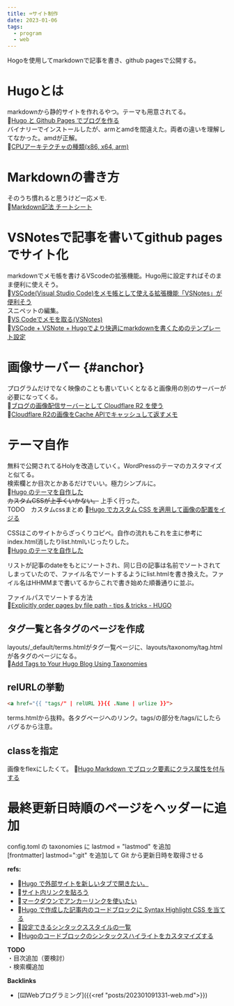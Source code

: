 ```yaml
---
title: ⌨️サイト制作
date: 2023-01-06
tags:
  - program
  - web
---
```


Hogoを使用してmarkdownで記事を書き、github pagesで公開する。

# Hugoとは
markdownから静的サイトを作れるやつ。テーマも用意されてる。  
📝[Hugo と Github Pages でブログを作る](https://sat8bit.github.io/posts/hugo-with-github-pages/)  
バイナリーでインストールしたが、armとamdを間違えた。両者の違いを理解してなかった。amdが正解。  
📝[CPUアーキテクチャの種類(x86, x64, arm)](https://www.wakuwakubank.com/posts/809-it-cpu-x86-x64-arm/)  

# Markdownの書き方
そのうち慣れると思うけど一応メモ.  
📝[Markdown記法 チートシート](https://qiita.com/Qiita/items/c686397e4a0f4f11683d)  

# VSNotesで記事を書いてgithub pagesでサイト化
markdownでメモ帳を書けるVScodeの拡張機能。Hugo用に設定すればそのまま便利に使えそう。  
📝[VSCode(Visual Studio Code)をメモ帳として使える拡張機能「VSNotes」が便利そう](https://www.karelie.net/vscode-notes/)  
スニペットの編集。  
📝[VS Codeでメモを取る(VSNotes)](https://joytas.net/programming/vscode/vs-code%E3%81%A7%E3%83%A1%E3%83%A2%E3%82%92%E5%8F%96%E3%82%8Bvsnotes)  
📝[VSCode + VSNote + Hugoでより快適にmarkdownを書くためのテンプレート設定](https://zenn.dev/y_megane/articles/better-markdown-writing-vscode-vsnote)  

# 画像サーバー {#anchor}
プログラムだけでなく映像のことも書いていくとなると画像用の別のサーバーが必要になってくる。  
📝[ブログの画像配信サーバーとして Cloudflare R2 を使う](https://takagi.blog/using-cloudflare-r2-as-a-blog-image-hosting/)  
📝[Cloudflare R2の画像をCache APIでキャッシュして返すメモ](https://zenn.dev/syumai/scraps/d3468205fee0f0)

# テーマ自作
無料で公開されてるHolyを改造していく。WordPressのテーマのカスタマイズと似てる。  
検索欄とか目次とかあるだけでいい。極力シンプルに。  
📝[Hugo のテーマを自作した](https://m1yam0t0.com/posts/2022/09/renew-hugo-theme/)  
~~カスタムCSSが上手くいかない。~~ 上手く行った。  
TODO　カスタムcssまとめ
📝[Hugo でカスタム CSS を適用して画像の配置をイジる](https://mikan.github.io/2017/11/03/centering-figures-in-hugo/)  

CSSはこのサイトからざっくりコピペ。自作の流れもこれを主に参考にindex.html消したりlist.htmlいじったりした。  
📝[Hugo のテーマを自作した](https://m1yam0t0.com/posts/2022/09/renew-hugo-theme/)  

リストが記事のdateをもとにソートされ、同じ日の記事は名前でソートされてしまっていたので、ファイル名でソートするようにlist.htmlを書き換えた。ファイル名はHHMMまで書いてるからこれで書き始めた順番通りに並ぶ。  
  
ファイルパスでソートする方法  
📝[Explicitly order pages by file path - tips & tricks - HUGO](https://discourse.gohugo.io/t/explicitly-order-pages-by-file-path/18977/1)  

## タグ一覧と各タグのページを作成  
layouts/_default/terms.htmlがタグ一覧ページに、layouts/taxonomy/tag.htmlが各タグのページになる。  
📝[Add Tags to Your Hugo Blog Using Taxonomies](https://www.jakewiesler.com/blog/hugo-taxonomies)  

## relURLの挙動
```html
<a href="{{ "tags/" | relURL }}{{ .Name | urlize }}">
```
terms.htmlから抜粋。各タグページへのリンク。tags/の部分を/tags/にしたらバグるから注意。  

## classを指定
画像をflexにしたくて。
📝[Hugo Markdown でブロック要素にクラス属性を付与する](https://text.baldanders.info/remark/2021/03/add-attribute-in-hugo-markdown/)

# 最終更新日時順のページをヘッダーに追加
config.toml の taxonomies に lastmod = "lastmod" を追加  
[frontmatter] lastmod=":git" を追加して Git から更新日時を取得させる  


**refs:** 
- 📝[Hugo で外部サイトを新しいタブで開きたい。](https://k-kaz-git.github.io/post/hugo-alink/)  
- 📝[サイト内リンクを貼ろう](https://hugo.nakaken88.com/use/internal-link/)  
- 📝[マークダウンでアンカーリンクを使いたい](https://www.mitsumatado.com/zen/markdown2/)  
- 📝[Hugo で作成した記事内のコードブロックに Syntax Highlight CSS を当てる](https://michimani.net/post/development-hugo-syntax-highlight/)
- 📝[設定できるシンタックススタイルの一覧](https://xyproto.github.io/splash/docs/all.html)  
- 📝[Hugoのコードブロックのシンタックスハイライトをカスタマイズする](https://frog-song.hatenablog.com/entry/2022/06/04/022547)  

**TODO**  
・目次追加（要検討）  
・検索欄追加  

**Backlinks**
- [⌨️Webプログラミング]({{<ref "posts/202301091331-web.md">}})